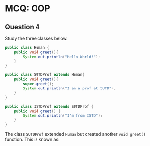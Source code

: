 # MCQ: OOP

## Question 4

Study the three classes below.

```java
public class Human {
    public void greet(){
        System.out.println("Hello World!");
    }
}
```

```java
public class SUTDProf extends Human{
    public void greet(){
        super.greet();
        System.out.println("I am a prof at SUTD");
    }
}
```

```java
public class ISTDProf extends SUTDProf {
    public void greet() {
        System.out.println("I'm from ISTD");
    }
}
```

The class `SUTDProf` extended `Human` but created another `void greet()` function. This is known as: